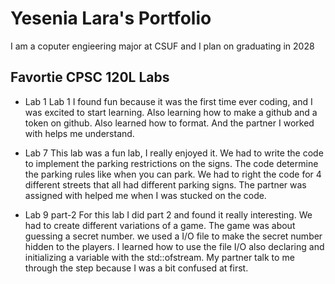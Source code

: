 
# Yesenia Lara's Portfolio

I am a coputer engieering major at CSUF and I plan on graduating in 2028

## Favortie CPSC 120L Labs

* Lab 1
Lab 1 I found fun because it was the first time ever coding, and I was excited to start learning. Also learning how to make a github and a token on github. Also learned how to format. And the partner I worked with helps me understand.

* Lab 7 
This lab was a fun lab, I really enjoyed it. We had to write the code to implement the parking restrictions on the signs. The code determine the parking rules like when you can park. We had to right the code for 4 different streets that all had different parking signs. The partner was assigned with helped me when I was stucked on the code.

* Lab 9 part-2
For this lab I did part 2 and found it really interesting. We had to create different variations of a game. The game was about guessing a secret number. we used a I/O file to make the secret number hidden to the players. I learned how to use the file I/O also declaring and initializing a variable with the std::ofstream. My partner talk to me through the step because I was a bit confused at first.
